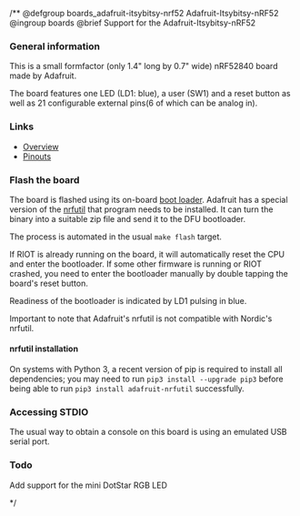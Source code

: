 /**
@defgroup    boards_adafruit-itsybitsy-nrf52 Adafruit-Itsybitsy-nRF52
@ingroup     boards
@brief       Support for the Adafruit-Itsybitsy-nRF52

### General information

This is a small formfactor (only 1.4" long by 0.7" wide) nRF52840 board made by Adafruit.

The board features one LED (LD1: blue), a user (SW1) and a
reset button as well as 21 configurable external pins(6 of which can be analog in).

### Links

- [Overview](https://learn.adafruit.com/adafruit-itsybitsy-nrf52840-express?view=all)
- [Pinouts](https://learn.adafruit.com/adafruit-itsybitsy-nrf52840-express/pinouts)

### Flash the board

The board is flashed using its on-board [boot loader](https://github.com/adafruit/Adafruit_nRF52_Bootloader).
Adafruit has a special version of the [nrfutil](https://github.com/adafruit/Adafruit_nRF52_nrfutil) that program needs to
be installed. It can turn the binary into a suitable zip file and send it to the DFU
bootloader.

The process is automated in the usual `make flash` target.

If RIOT is already running on the board, it will automatically reset the CPU and enter
the bootloader.
If some other firmware is running or RIOT crashed, you need to enter the bootloader
manually by double tapping the board's reset button.

Readiness of the bootloader is indicated by LD1 pulsing in blue.

Important to note that Adafruit's nrfutil is not compatible with Nordic's nrfutil.

#### nrfutil installation

On systems with Python 3, a recent version of pip is required to install all dependencies;
you may need to run `pip3 install --upgrade pip3` before being able to run `pip3 install adafruit-nrfutil` successfully.

### Accessing STDIO

The usual way to obtain a console on this board is using an emulated USB serial port.


### Todo

Add support for the mini DotStar RGB LED

 */
